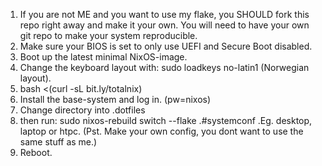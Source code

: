 1. If you are not ME and you want to use my flake, you SHOULD fork this repo right away and make it your own. You will need to have your own git repo to make your system reproducible.
2. Make sure your BIOS is set to only use UEFI and Secure Boot disabled.
3. Boot up the latest minimal NixOS-image.
4. Change the keyboard layout with: sudo loadkeys no-latin1 (Norwegian layout).
5. bash <(curl -sL bit.ly/totalnix)
6. Install the base-system and log in. (pw=nixos)
7. Change directory into .dotfiles
8. then run: sudo nixos-rebuild switch --flake .#systemconf .Eg. desktop, laptop or htpc. (Pst. Make your own config, you dont want to use the same stuff as me.)
9. Reboot.
